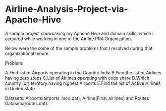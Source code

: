 # Airline-Analysis-Project-via-Apache-Hive

A sample project showcasing my Apache Hive and domain skills, which I acquired while working in one of the Airline PRA Organization.

Below were the some of the sample problems that I resolved during that organizational tenure.

Problem:

A.Find list of Airports operating in the Country India
B.Find the list of Airlines having zero stops
C.List of Airlines operating with code share
D.Which country (or) territory having highest Airports
E.Find the list of Active Airlines in United state

Datasets: Airports(airports_mod.dat), Airline(Final_airlines) and Routes Datasets(routes.dat).

